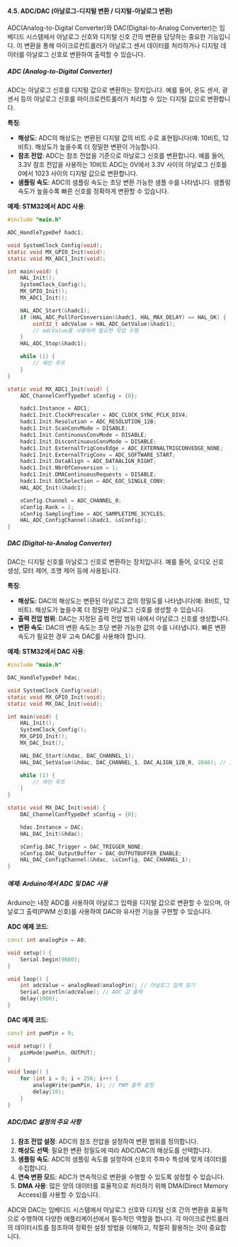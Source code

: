 #### 4.5. ADC/DAC (아날로그-디지털 변환 / 디지털-아날로그 변환)

ADC(Analog-to-Digital Converter)와 DAC(Digital-to-Analog Converter)는 임베디드 시스템에서 아날로그 신호와 디지털 신호 간의 변환을 담당하는 중요한 기능입니다. 이 변환을 통해 마이크로컨트롤러가 아날로그 센서 데이터를 처리하거나 디지털 데이터를 아날로그 신호로 변환하여 출력할 수 있습니다.

##### ADC (Analog-to-Digital Converter)

ADC는 아날로그 신호를 디지털 값으로 변환하는 장치입니다. 예를 들어, 온도 센서, 광 센서 등의 아날로그 신호를 마이크로컨트롤러가 처리할 수 있는 디지털 값으로 변환합니다.

**특징**:
- **해상도**: ADC의 해상도는 변환된 디지털 값의 비트 수로 표현됩니다(예: 10비트, 12비트). 해상도가 높을수록 더 정밀한 변환이 가능합니다.
- **참조 전압**: ADC는 참조 전압을 기준으로 아날로그 신호를 변환합니다. 예를 들어, 3.3V 참조 전압을 사용하는 10비트 ADC는 0V에서 3.3V 사이의 아날로그 신호를 0에서 1023 사이의 디지털 값으로 변환합니다.
- **샘플링 속도**: ADC의 샘플링 속도는 초당 변환 가능한 샘플 수를 나타냅니다. 샘플링 속도가 높을수록 빠른 신호를 정확하게 변환할 수 있습니다.

**예제: STM32에서 ADC 사용**:
```c
#include "main.h"

ADC_HandleTypeDef hadc1;

void SystemClock_Config(void);
static void MX_GPIO_Init(void);
static void MX_ADC1_Init(void);

int main(void) {
    HAL_Init();
    SystemClock_Config();
    MX_GPIO_Init();
    MX_ADC1_Init();

    HAL_ADC_Start(&hadc1);
    if (HAL_ADC_PollForConversion(&hadc1, HAL_MAX_DELAY) == HAL_OK) {
        uint32_t adcValue = HAL_ADC_GetValue(&hadc1);
        // adcValue를 사용하여 필요한 작업 수행
    }
    HAL_ADC_Stop(&hadc1);

    while (1) {
        // 메인 루프
    }
}

static void MX_ADC1_Init(void) {
    ADC_ChannelConfTypeDef sConfig = {0};

    hadc1.Instance = ADC1;
    hadc1.Init.ClockPrescaler = ADC_CLOCK_SYNC_PCLK_DIV4;
    hadc1.Init.Resolution = ADC_RESOLUTION_12B;
    hadc1.Init.ScanConvMode = DISABLE;
    hadc1.Init.ContinuousConvMode = DISABLE;
    hadc1.Init.DiscontinuousConvMode = DISABLE;
    hadc1.Init.ExternalTrigConvEdge = ADC_EXTERNALTRIGCONVEDGE_NONE;
    hadc1.Init.ExternalTrigConv = ADC_SOFTWARE_START;
    hadc1.Init.DataAlign = ADC_DATAALIGN_RIGHT;
    hadc1.Init.NbrOfConversion = 1;
    hadc1.Init.DMAContinuousRequests = DISABLE;
    hadc1.Init.EOCSelection = ADC_EOC_SINGLE_CONV;
    HAL_ADC_Init(&hadc1);

    sConfig.Channel = ADC_CHANNEL_0;
    sConfig.Rank = 1;
    sConfig.SamplingTime = ADC_SAMPLETIME_3CYCLES;
    HAL_ADC_ConfigChannel(&hadc1, &sConfig);
}
```

##### DAC (Digital-to-Analog Converter)

DAC는 디지털 신호를 아날로그 신호로 변환하는 장치입니다. 예를 들어, 오디오 신호 생성, 모터 제어, 조명 제어 등에 사용됩니다.

**특징**:
- **해상도**: DAC의 해상도는 변환된 아날로그 값의 정밀도를 나타냅니다(예: 8비트, 12비트). 해상도가 높을수록 더 정밀한 아날로그 신호를 생성할 수 있습니다.
- **출력 전압 범위**: DAC는 지정된 출력 전압 범위 내에서 아날로그 신호를 생성합니다.
- **변환 속도**: DAC의 변환 속도는 초당 변환 가능한 값의 수를 나타냅니다. 빠른 변환 속도가 필요한 경우 고속 DAC를 사용해야 합니다.

**예제: STM32에서 DAC 사용**:
```c
#include "main.h"

DAC_HandleTypeDef hdac;

void SystemClock_Config(void);
static void MX_GPIO_Init(void);
static void MX_DAC_Init(void);

int main(void) {
    HAL_Init();
    SystemClock_Config();
    MX_GPIO_Init();
    MX_DAC_Init();

    HAL_DAC_Start(&hdac, DAC_CHANNEL_1);
    HAL_DAC_SetValue(&hdac, DAC_CHANNEL_1, DAC_ALIGN_12B_R, 2048); // 12비트 값 설정

    while (1) {
        // 메인 루프
    }
}

static void MX_DAC_Init(void) {
    DAC_ChannelConfTypeDef sConfig = {0};

    hdac.Instance = DAC;
    HAL_DAC_Init(&hdac);

    sConfig.DAC_Trigger = DAC_TRIGGER_NONE;
    sConfig.DAC_OutputBuffer = DAC_OUTPUTBUFFER_ENABLE;
    HAL_DAC_ConfigChannel(&hdac, &sConfig, DAC_CHANNEL_1);
}
```

##### 예제: Arduino에서 ADC 및 DAC 사용

Arduino는 내장 ADC를 사용하여 아날로그 입력을 디지털 값으로 변환할 수 있으며, 아날로그 출력(PWM 신호)를 사용하여 DAC와 유사한 기능을 구현할 수 있습니다.

**ADC 예제 코드**:
```cpp
const int analogPin = A0;

void setup() {
    Serial.begin(9600);
}

void loop() {
    int adcValue = analogRead(analogPin); // 아날로그 입력 읽기
    Serial.println(adcValue); // ADC 값 출력
    delay(1000);
}
```

**DAC 예제 코드**:
```cpp
const int pwmPin = 9;

void setup() {
    pinMode(pwmPin, OUTPUT);
}

void loop() {
    for (int i = 0; i < 256; i++) {
        analogWrite(pwmPin, i); // PWM 출력 설정
        delay(10);
    }
}
```

##### ADC/DAC 설정의 주요 사항

1. **참조 전압 설정**: ADC의 참조 전압을 설정하여 변환 범위를 정의합니다.
2. **해상도 선택**: 필요한 변환 정밀도에 따라 ADC/DAC의 해상도를 선택합니다.
3. **샘플링 속도**: ADC의 샘플링 속도를 설정하여 신호의 주파수 특성에 맞게 데이터를 수집합니다.
4. **연속 변환 모드**: ADC가 연속적으로 변환을 수행할 수 있도록 설정할 수 있습니다.
5. **DMA 사용**: 많은 양의 데이터를 효율적으로 처리하기 위해 DMA(Direct Memory Access)를 사용할 수 있습니다.

ADC와 DAC는 임베디드 시스템에서 아날로그 신호와 디지털 신호 간의 변환을 효율적으로 수행하여 다양한 애플리케이션에서 필수적인 역할을 합니다. 각 마이크로컨트롤러의 데이터시트를 참조하여 정확한 설정 방법을 이해하고, 적절히 활용하는 것이 중요합니다.
